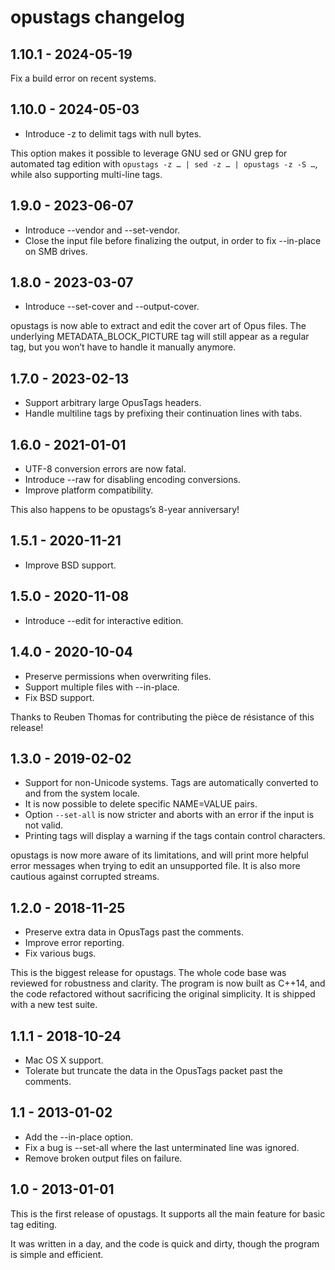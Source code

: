 opustags changelog
==================

1.10.1 - 2024-05-19
-------------------

Fix a build error on recent systems.

1.10.0 - 2024-05-03
-------------------

- Introduce -z to delimit tags with null bytes.

This option makes it possible to leverage GNU sed or GNU grep for automated tag edition with
`opustags -z … | sed -z … | opustags -z -S …`, while also supporting multi-line tags.

1.9.0 - 2023-06-07
------------------

- Introduce --vendor and --set-vendor.
- Close the input file before finalizing the output, in order to fix --in-place on SMB drives.

1.8.0 - 2023-03-07
------------------

- Introduce --set-cover and --output-cover.

opustags is now able to extract and edit the cover art of Opus files. The underlying
METADATA_BLOCK_PICTURE tag will still appear as a regular tag, but you won’t have to handle it
manually anymore.

1.7.0 - 2023-02-13
------------------

- Support arbitrary large OpusTags headers.
- Handle multiline tags by prefixing their continuation lines with tabs.

1.6.0 - 2021-01-01
------------------

- UTF-8 conversion errors are now fatal.
- Introduce --raw for disabling encoding conversions.
- Improve platform compatibility.

This also happens to be opustags’s 8-year anniversary!

1.5.1 - 2020-11-21
------------------

- Improve BSD support.

1.5.0 - 2020-11-08
------------------

- Introduce --edit for interactive edition.

1.4.0 - 2020-10-04
------------------

- Preserve permissions when overwriting files.
- Support multiple files with --in-place.
- Fix BSD support.

Thanks to Reuben Thomas for contributing the pièce de résistance of this
release!

1.3.0 - 2019-02-02
------------------

- Support for non-Unicode systems. Tags are automatically converted to and from the system locale.
- It is now possible to delete specific NAME=VALUE pairs.
- Option `--set-all` is now stricter and aborts with an error if the input is not valid.
- Printing tags will display a warning if the tags contain control characters.

opustags is now more aware of its limitations, and will print more helpful error messages when
trying to edit an unsupported file. It is also more cautious against corrupted streams.

1.2.0 - 2018-11-25
------------------

- Preserve extra data in OpusTags past the comments.
- Improve error reporting.
- Fix various bugs.

This is the biggest release for opustags. The whole code base was reviewed for robustness and
clarity. The program is now built as C++14, and the code refactored without sacrificing the
original simplicity. It is shipped with a new test suite.

1.1.1 - 2018-10-24
------------------

- Mac OS X support.
- Tolerate but truncate the data in the OpusTags packet past the comments.

1.1 - 2013-01-02
----------------

- Add the --in-place option.
- Fix a bug is --set-all where the last unterminated line was ignored.
- Remove broken output files on failure.

1.0 - 2013-01-01
----------------

This is the first release of opustags. It supports all the main feature for basic tag editing.

It was written in a day, and the code is quick and dirty, though the program is simple and
efficient.
